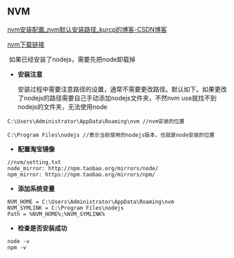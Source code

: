 ## NVM

[nvm安装配置_nvm默认安装路径_kurcp的博客-CSDN博客](https://blog.csdn.net/m0_59570698/article/details/123502987)

[nvm下载链接](https://github.com/coreybutler/nvm-windows/releases)

​	如果已经安装了nodejs，需要先把node卸载掉

- **安装注意**

  安装过程中需要注意路径的设置，通常不需要更改路径。默认如下。如果更改了nodejs的路径需要自己手动添加nodejs文件夹，不然nvm use就找不到nodejs的文件夹，无法使用node

```
C:\Users\Administrator\AppData\Roaming\nvm //nvm安装的位置

C:\Program Files\nodejs //表示当前使用的nodejs版本，也就是node安装的位置
```

- **配置淘宝镜像**

```
//nvm/setting.txt
node_mirror: http://npm.taobao.org/mirrors/node/
npm_mirror: https://npm.taobao.org/mirrors/npm/
```

- **添加系统变量**

```
NVM_HOME = C:\Users\Administrator\AppData\Roaming\nvm
NVM_SYMLINK = C:\Program Files\nodejs
Path = %NVM_HOME%;%NVM_SYMLINK%
```

- **检查是否安装成功**

```
node -v
npm -v
```
